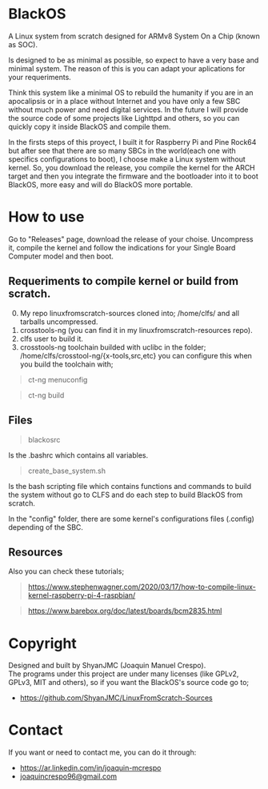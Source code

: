 # BlackOS
A Linux system from scratch designed for ARMv8 System On a Chip (known as SOC). 

Is designed to be as minimal as possible, so expect to have a very base and minimal system. The reason of this is you can adapt your aplications for your requeriments. 

Think this system like a minimal OS to rebuild the humanity if you are in an apocalipsis or in a place without Internet and you have only a few SBC without much power and need digital services. In the future I will provide the source code of some projects like Lighttpd and others, so you can quickly copy it inside BlackOS and compile them.

In the firsts steps of this proyect, I built it for Raspberry Pi and Pine Rock64 but after see that there are so many SBCs in the world(each one with specifics configurations to boot), I choose make a Linux system without kernel. So, you download the release, you compile the kernel for the ARCH target and then you integrate the firmware and the bootloader into it to boot BlackOS, more easy and will do BlackOS more portable. 

# How to use
Go to "Releases" page, download the release of your choise. Uncompress it, compile the kernel and follow the indications for your Single Board Computer model and then boot.

## Requeriments to compile kernel or build from scratch.
0. My repo linuxfromscratch-sources cloned into; /home/clfs/ and all tarballs uncompressed.
1. crosstools-ng (you can find it in my linuxfromscratch-resources repo).
2. clfs user to build it.
3. crosstools-ng toolchain builded with uclibc in the folder; /home/clfs/crosstool-ng/{x-tools,src,etc} you can configure this when you build the toolchain with; 
> ct-ng menuconfig

> ct-ng build

## Files
> blackosrc

Is the .bashrc which contains all variables.

> create_base_system.sh

Is the bash scripting file which contains functions and commands to build the system without go to CLFS and do each step to build BlackOS from scratch.

In the "config" folder, there are some kernel's configurations files (.config) depending of the SBC.

## Resources
Also you can check these tutorials;
> https://www.stephenwagner.com/2020/03/17/how-to-compile-linux-kernel-raspberry-pi-4-raspbian/

> https://www.barebox.org/doc/latest/boards/bcm2835.html

# Copyright
Designed and built by ShyanJMC (Joaquin Manuel Crespo). <br>
The programs under this project are under many licenses (like GPLv2, GPLv3, MIT and others), so if you want the BlackOS's source code go to;
* https://github.com/ShyanJMC/LinuxFromScratch-Sources 

# Contact
If you want or need to contact me, you can do it through:
* https://ar.linkedin.com/in/joaquin-mcrespo
* joaquincrespo96@gmail.com

